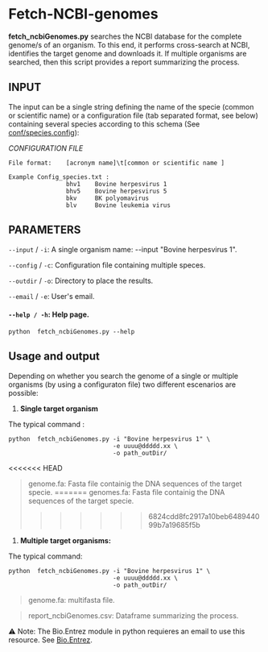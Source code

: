 # Fetch-NCBI-genomes

**fetch_ncbiGenomes.py** searches the NCBI database for the complete genome/s of an organism. To this end, it performs cross-search at NCBI, identifies the target genome and downloads it. If multiple organisms are searched, then this script provides a report summarizing the process. 

## INPUT
The input can be a single string defining the name of the specie (common or scientific name) or a configuration file (tab separated format, see below) containing several species according to this schema (See [conf/species.config]()):

*CONFIGURATION FILE*
```console
File format:    [acronym name]\t[common or scientific name ]

Example Config_species.txt :
                bhv1	Bovine herpesvirus 1
                bhv5	Bovine herpesvirus 5
                bkv     BK polyomavirus
                blv     Bovine leukemia virus
```

## PARAMETERS

`--input` / `-i`:  A single organism name: --input "Bovine herpesvirus 1". 

`--config` / `-c`: Configuration file containing multiple speces.

`--outdir` / `-o`: Directory to place the results.

`--email` / `-e`:  User's email.

#### `--help / -h`: Help page.
```console
python  fetch_ncbiGenomes.py --help
```

## Usage and output

Depending on whether you search the genome of a single or multiple organisms (by using a configuraton file) two different escenarios are possible: 


1. **Single target organism**

The typical command :
```console
python  fetch_ncbiGenomes.py -i "Bovine herpesvirus 1" \
                             -e uuuu@ddddd.xx \
                             -o path_outDir/

```
<<<<<<< HEAD
>  genome.fa: Fasta file containig the DNA sequences of the target specie.
=======
>  genomes.fa: Fasta file containig the DNA sequences of the target specie.
>>>>>>> 6824cdd8fc2917a10beb648944099b7a19685f5b

1. **Multiple target organisms:**

The typical command:
```console
python  fetch_ncbiGenomes.py -i "Bovine herpesvirus 1" \
                             -e uuuu@ddddd.xx \
                             -o path_outDir/

```

> genome.fa: multifasta file.

> report_ncbiGenomes.csv: Dataframe summarizing the process.


:warning: Note: The Bio.Entrez module in python requieres an email to use this resource. See [Bio.Entrez](https://biopython.org/docs/1.76/api/Bio.Entrez.html).
